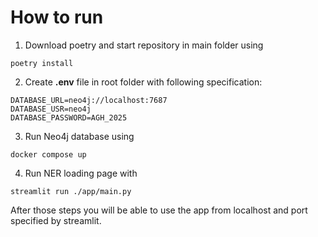 # How to run

1. Download poetry and start repository in main folder using
```
poetry install
```
2. Create **.env** file in root folder with following specification:
```
DATABASE_URL=neo4j://localhost:7687
DATABASE_USR=neo4j
DATABASE_PASSWORD=AGH_2025
```
3. Run Neo4j database using 
```
docker compose up
```

4. Run NER loading page with
```
streamlit run ./app/main.py
```

After those steps you will be able to use the app from localhost and port specified by streamlit.